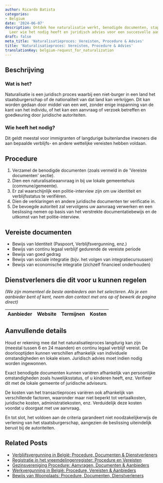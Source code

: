 ```yaml
---
author: Ricardo Batista
categories:
- Belgium
date: '2024-06-07'
description: Ontdek hoe naturalisatie werkt, benodigde documenten, stappen & kosten.
  Leer wie het nodig heeft en juridisch advies voor een succesvolle aanvraag.
draft: false
meta_title: 'Naturalisatieproces: Vereisten, Procedure & Advies'
title: 'Naturalisatieproces: Vereisten, Procedure & Advies'
translationKey: belgium-request_for_naturalization
---
```



## Beschrijving
### Wat is het?
Naturalisatie is een juridisch proces waarbij een niet-burger in een land het staatsburgerschap of de nationaliteit van dat land kan verkrijgen. Dit kan worden gedaan door middel van een wet, zonder enige inspanning van de kant van het individu, of het kan een aanvraag of verzoek betreffen en goedkeuring door juridische autoriteiten.

### Wie heeft het nodig?
Dit geldt meestal voor immigranten of langdurige buitenlandse inwoners die aan bepaalde verblijfs- en andere wettelijke vereisten hebben voldaan.

## Procedure
1. Verzamel de benodigde documenten (zoals vermeld in de 'Vereiste documenten' sectie).
2. Dien een naturalisatieaanvraag in bij uw lokale gemeentehuis (commune/gemeente).
3. Er zal waarschijnlijk een politie-interview zijn om uw identiteit en verblijfsstatus te verifiëren.
4. Dien de verklaringen en andere juridische documenten ter verificatie in. 
5. De bevoegde autoriteit zal vervolgens uw aanvraag verwerken en een beslissing nemen op basis van het verstrekte documentatiebewijs en de uitkomst van het politie-interview.

## Vereiste documenten
- Bewijs van Identiteit (Paspoort, Verblijfsvergunning, enz.)
- Bewijs van continu legaal verblijf gedurende de vereiste periode
- Bewijs van goed gedrag
- Bewijs van sociale integratie (bijv. het volgen van integratiecursussen)
- Bewijs van economische integratie (zichzelf financieel onderhouden)

## Dienstverleners die dit voor u kunnen regelen
_(We zijn momenteel de beste aanbieders aan het selecteren. Als je een aanbieder bent of kent, neem dan contact met ons op of bewerk de pagina direct)_

| Aanbieder       |     Website     |     Termijnen    |       Kosten     |
| --------------- | --------------- |  :-------------: | :-------------: |

## Aanvullende details
Houd er rekening mee dat het naturalisatieproces langdurig kan zijn (meestal tussen 6 en 24 maanden) en continu legaal verblijf vereist. De doorlooptijden kunnen verschillen afhankelijk van individuele omstandigheden en lokale eisen. Juridisch advies moet indien nodig worden ingewonnen.

Exact benodigde documenten kunnen variëren afhankelijk van persoonlijke omstandigheden zoals huwelijksstatus, of u kinderen heeft, enz. Verifieer dit met de lokale gemeente of juridische adviseurs.

De kosten van het transactieproces variëren ook afhankelijk van verschillende factoren, waaronder maar niet beperkt tot vertaalkosten, juridische kosten, administratiekosten, enz. Verduidelijk deze kosten voordat u doorgaat met uw aanvraag.

En tot slot, het voldoen aan de criteria garandeert niet noodzakelijkerwijs de verlening van het staatsburgerschap, aangezien de beslissing uiteindelijk berust bij de autoriteiten.


## Related Posts

- [Verblijfsvergunning in België: Procedure, Documenten & Dienstverleners](https://tramitit.com/nl/guides/belgium/verzoek_om_verblijfstitel/)
- [Registratie in het vreemdelingenregister: Procedure en Vereisten](https://tramitit.com/nl/guides/belgium/inschrijving_in_de_vreemdelingenregisters/)
- [Gezinsvereniging Procedure: Aanvragen, Documenten & Aanbieders](https://tramitit.com/nl/guides/belgium/verzoek_om_gezinshereniging/)
- [Werkvergunning in België: Procedure, Vereisten & Aanbieders](https://tramitit.com/nl/guides/belgium/verzoek_om_werkvergunning/)
- [Bewijs van Woonplaats: Procedure, Documenten, Dienstverleners](https://tramitit.com/nl/guides/belgium/verzoek_om_een_bewijs_van_woonst/)